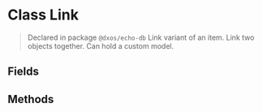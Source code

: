# Class Link
> Declared in package `@dxos/echo-db`
Link variant of an item. Link two objects together. Can hold a custom model.

## Fields

## Methods
